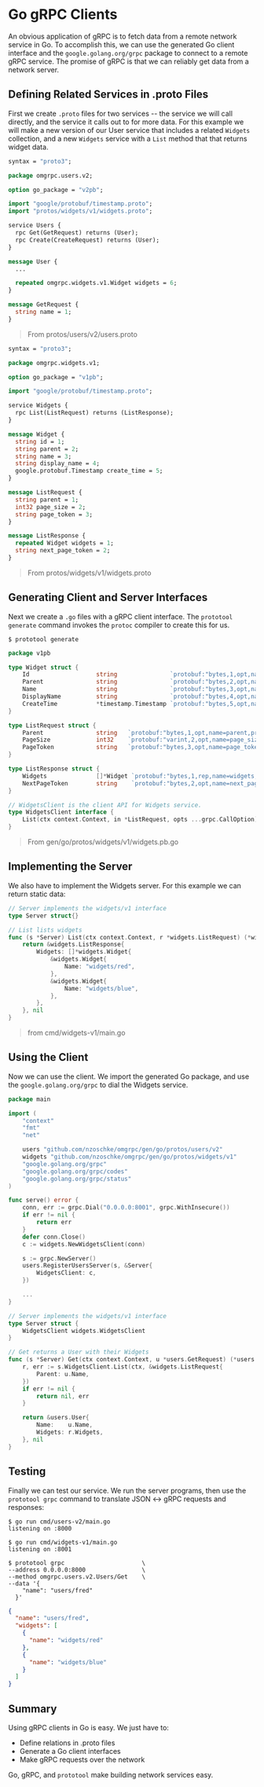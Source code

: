 # Go gRPC Clients

An obvious application of gRPC is to fetch data from a remote network service in Go. To accomplish this, we can use the generated Go client interface and the `google.golang.org/grpc` package to connect to a remote gRPC service. The promise of gRPC is that we can reliably get data from a network server.

## Defining Related Services in .proto Files

First we create `.proto` files for two services -- the service we will call directly, and the service it calls out to for more data. 
For this example we will make a new version of our User service that includes a related `Widgets` collection, and a new `Widgets` service with a `List` method that that returns widget data.

```proto
syntax = "proto3";

package omgrpc.users.v2;

option go_package = "v2pb";

import "google/protobuf/timestamp.proto";
import "protos/widgets/v1/widgets.proto";

service Users {
  rpc Get(GetRequest) returns (User);
  rpc Create(CreateRequest) returns (User);
}

message User {
  ...

  repeated omgrpc.widgets.v1.Widget widgets = 6;
}

message GetRequest {
  string name = 1;
}
```
> From protos/users/v2/users.proto

```proto
syntax = "proto3";

package omgrpc.widgets.v1;

option go_package = "v1pb";

import "google/protobuf/timestamp.proto";

service Widgets {
  rpc List(ListRequest) returns (ListResponse);
}

message Widget {
  string id = 1;
  string parent = 2;
  string name = 3;
  string display_name = 4;
  google.protobuf.Timestamp create_time = 5;
}

message ListRequest {
  string parent = 1;
  int32 page_size = 2;
  string page_token = 3;
}

message ListResponse {
  repeated Widget widgets = 1;
  string next_page_token = 2;
}
```
> From protos/widgets/v1/widgets.proto

## Generating Client and Server Interfaces

Next we create a `.go` files with a gRPC client interface. The `prototool generate` command invokes the `protoc` compiler to create this for us.

```shell
$ prototool generate
```

```go
package v1pb

type Widget struct {
	Id                   string               `protobuf:"bytes,1,opt,name=id,proto3" json:"id,omitempty"`
	Parent               string               `protobuf:"bytes,2,opt,name=parent,proto3" json:"parent,omitempty"`
	Name                 string               `protobuf:"bytes,3,opt,name=name,proto3" json:"name,omitempty"`
	DisplayName          string               `protobuf:"bytes,4,opt,name=display_name,json=displayName,proto3" json:"display_name,omitempty"`
	CreateTime           *timestamp.Timestamp `protobuf:"bytes,5,opt,name=create_time,json=createTime,proto3" json:"create_time,omitempty"`
}

type ListRequest struct {
	Parent               string   `protobuf:"bytes,1,opt,name=parent,proto3" json:"parent,omitempty"`
	PageSize             int32    `protobuf:"varint,2,opt,name=page_size,json=pageSize,proto3" json:"page_size,omitempty"`
	PageToken            string   `protobuf:"bytes,3,opt,name=page_token,json=pageToken,proto3" json:"page_token,omitempty"`
}

type ListResponse struct {
	Widgets              []*Widget `protobuf:"bytes,1,rep,name=widgets,proto3" json:"widgets,omitempty"`
	NextPageToken        string    `protobuf:"bytes,2,opt,name=next_page_token,json=nextPageToken,proto3" json:"next_page_token,omitempty"`
}

// WidgetsClient is the client API for Widgets service.
type WidgetsClient interface {
	List(ctx context.Context, in *ListRequest, opts ...grpc.CallOption) (*ListResponse, error)
}
```
> From gen/go/protos/widgets/v1/widgets.pb.go

## Implementing the Server

We also have to implement the Widgets server. For this example we can return static data:

```go
// Server implements the widgets/v1 interface
type Server struct{}

// List lists widgets
func (s *Server) List(ctx context.Context, r *widgets.ListRequest) (*widgets.ListResponse, error) {
	return &widgets.ListResponse{
		Widgets: []*widgets.Widget{
			&widgets.Widget{
				Name: "widgets/red",
			},
			&widgets.Widget{
				Name: "widgets/blue",
			},
		},
	}, nil
}
```
> from cmd/widgets-v1/main.go

## Using the Client

Now we can use the client. We import the generated Go package, and use the `google.golang.org/grpc` to dial the Widgets service.

```go
package main

import (
	"context"
	"fmt"
	"net"

	users "github.com/nzoschke/omgrpc/gen/go/protos/users/v2"
	widgets "github.com/nzoschke/omgrpc/gen/go/protos/widgets/v1"
	"google.golang.org/grpc"
	"google.golang.org/grpc/codes"
	"google.golang.org/grpc/status"
)

func serve() error {
	conn, err := grpc.Dial("0.0.0.0:8001", grpc.WithInsecure())
	if err != nil {
		return err
	}
	defer conn.Close()
	c := widgets.NewWidgetsClient(conn)

	s := grpc.NewServer()
	users.RegisterUsersServer(s, &Server{
		WidgetsClient: c,
	})

    ...
}

// Server implements the widgets/v1 interface
type Server struct {
	WidgetsClient widgets.WidgetsClient
}

// Get returns a User with their Widgets
func (s *Server) Get(ctx context.Context, u *users.GetRequest) (*users.User, error) {
	r, err := s.WidgetsClient.List(ctx, &widgets.ListRequest{
		Parent: u.Name,
	})
	if err != nil {
		return nil, err
	}

	return &users.User{
		Name:    u.Name,
		Widgets: r.Widgets,
	}, nil
}
```

## Testing

Finally we can test our service. We run the server programs, then use the `prototool grpc` command to translate JSON <-> gRPC requests and responses:

```shell
$ go run cmd/users-v2/main.go
listening on :8000

$ go run cmd/widgets-v1/main.go
listening on :8001

$ prototool grpc                      \
--address 0.0.0.0:8000                \
--method omgrpc.users.v2.Users/Get    \
--data '{
    "name": "users/fred"
  }'
```

```json
{
  "name": "users/fred",
  "widgets": [
    {
      "name": "widgets/red"
    },
    {
      "name": "widgets/blue"
    }
  ]
}
```

## Summary

Using gRPC clients in Go is easy. We just have to:

- Define relations in .proto files
- Generate a Go client interfaces
- Make gRPC requests over the network

Go, gRPC, and `prototool` make building network services easy.